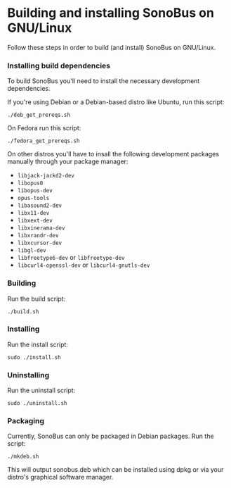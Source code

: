 # Building and installing SonoBus on GNU/Linux
Follow these steps in order to build (and install) SonoBus on GNU/Linux.

### Installing build dependencies
To build SonoBus you'll need to install the necessary development dependencies.

If you're using Debian or a Debian-based distro like Ubuntu, run this script:
```
./deb_get_prereqs.sh
```

On Fedora run this script:
```
./fedora_get_prereqs.sh
```

On other distros you'll have to insall the following development packages manually through your package manager:

* `libjack-jackd2-dev`
* `libopus0`
* `libopus-dev`
* `opus-tools`
* `libasound2-dev`
* `libx11-dev`
* `libxext-dev`
* `libxinerama-dev`
* `libxrandr-dev`
* `libxcursor-dev`
* `libgl-dev`
* `libfreetype6-dev` or `libfreetype-dev`
* `libcurl4-openssl-dev` or `libcurl4-gnutls-dev`

### Building
Run the build script:
```
./build.sh
```

### Installing
Run the install script:
```
sudo ./install.sh
```

### Uninstalling
Run the uninstall script:
```
sudo ./uninstall.sh
```

### Packaging
Currently, SonoBus can only be packaged in Debian packages. Run the script:
```
./mkdeb.sh
```
This will output sonobus.deb which can be installed using dpkg or via your distro's graphical software manager.